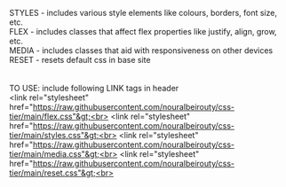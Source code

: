STYLES - includes various style elements like colours, borders, font size, etc. <br>
FLEX - includes classes that affect flex properties like justify, align, grow, etc.<br>
MEDIA - includes classes that aid with responsiveness on other devices<br>
RESET - resets default css in base site<br>
<br><br>
TO USE: include following LINK tags in header<br>
&lt;link rel="stylesheet" href="https://raw.githubusercontent.com/nouralbeirouty/css-tier/main/flex.css"&gt;<br>
&lt;link rel="stylesheet" href="https://raw.githubusercontent.com/nouralbeirouty/css-tier/main/styles.css"&gt;<br>
&lt;link rel="stylesheet" href="https://raw.githubusercontent.com/nouralbeirouty/css-tier/main/media.css"&gt;<br>
&lt;link rel="stylesheet" href="https://raw.githubusercontent.com/nouralbeirouty/css-tier/main/reset.css"&gt;<br>
